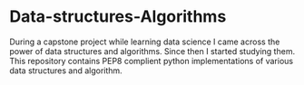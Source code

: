 # Data-structures-Algorithms

During a capstone project while learning data science I came across the power of data structures and algorithms. Since then I started studying them. 
This repository contains PEP8 complient python implementations of various data structures and algorithm.
